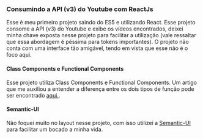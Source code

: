### Consumindo a API (v3) do Youtube com ReactJs

Esse é meu primeiro projeto saindo do ES5 e utilizando React. Esse projeto consome a API (v3) do Youtube e exibe os vídeos encontrados, deixei minha chave exposta nesse projeto para facilitar a utilização (vale ressaltar que essa abordagem é péssima para tokens importantes). O projeto não conta com uma interface tão amigável, tendo em vista que esse não é o foco aqui. 


#### Class Components e Functional Components
Esse projeto utiliza Class Components e Functional Components. Um artigo que me auxiliou a entender a diferença entre os dois tipos de função pode ser encontrado [aqui.](https://medium.com/@Zwenza/functional-vs-class-components-in-react-231e3fbd7108).


#### Semantic-UI
Não foquei muito no layout nesse projeto, com isso utilizei a [Semantic-UI](https://semantic-ui.com) para facilitar um bocado a minha vida.
